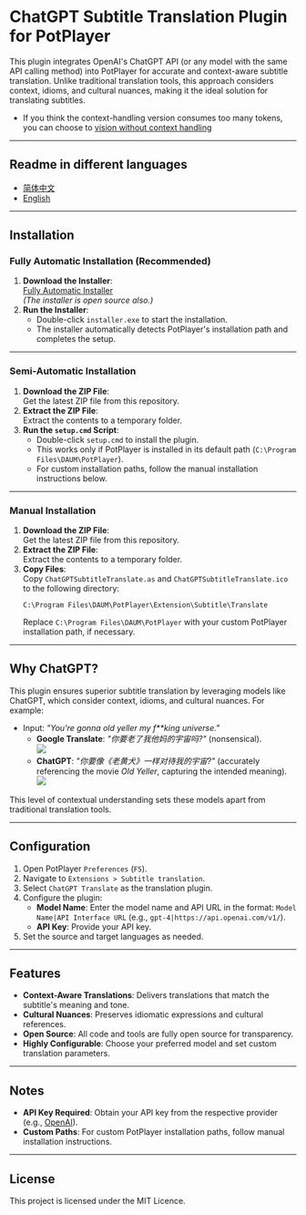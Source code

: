 # ChatGPT Subtitle Translation Plugin for PotPlayer

This plugin integrates OpenAI's ChatGPT API (or any model with the same API calling method) into PotPlayer for accurate and context-aware subtitle translation. Unlike traditional translation tools, this approach considers context, idioms, and cultural nuances, making it the ideal solution for translating subtitles.
 - If you think the context-handling version consumes too many tokens, you can choose to [vision without context handling](https://github.com/Felix3322/PotPlayer_Chatgpt_Translate/tree/WithoutContextHandling)
---

## Readme in different languages
- [简体中文](https://github.com/Felix3322/PotPlayer_Chatgpt_Translate/blob/master/readme_res/readme_zh.md)
- [English](https://github.com/Felix3322/PotPlayer_Chatgpt_Translate/blob/master/readme.md)

---

## Installation

### Fully Automatic Installation (Recommended)
1. **Download the Installer**:  
   [Fully Automatic Installer](https://github.com/Felix3322/PotPlayer_Chatgpt_Translate/releases/download/exe_installer/installer.exe)  
   *(The installer is open source also.)*  
2. **Run the Installer**:  
   - Double-click `installer.exe` to start the installation.  
   - The installer automatically detects PotPlayer's installation path and completes the setup.  

---

### Semi-Automatic Installation
1. **Download the ZIP File**:  
   Get the latest ZIP file from this repository.  
2. **Extract the ZIP File**:  
   Extract the contents to a temporary folder.  
3. **Run the `setup.cmd` Script**:  
   - Double-click `setup.cmd` to install the plugin.  
   - This works only if PotPlayer is installed in its default path (`C:\Program Files\DAUM\PotPlayer`).  
   - For custom installation paths, follow the manual installation instructions below.

---

### Manual Installation
1. **Download the ZIP File**:  
   Get the latest ZIP file from this repository.  
2. **Extract the ZIP File**:  
   Extract the contents to a temporary folder.  
3. **Copy Files**:  
   Copy `ChatGPTSubtitleTranslate.as` and `ChatGPTSubtitleTranslate.ico` to the following directory:  
   ```
   C:\Program Files\DAUM\PotPlayer\Extension\Subtitle\Translate
   ```
   Replace `C:\Program Files\DAUM\PotPlayer` with your custom PotPlayer installation path, if necessary.

---

## Why ChatGPT?

This plugin ensures superior subtitle translation by leveraging models like ChatGPT, which consider context, idioms, and cultural nuances. For example:

- Input: *"You're gonna old yeller my f**king universe."*  
  - **Google Translate**: *"你要老了我他妈的宇宙吗?"* (nonsensical).  
    ![](https://github.com/Felix3322/PotPlayer_Chatgpt_Translate/blob/master/readme_res/Google%20translate.png)
  - **ChatGPT**: *"你要像《老黄犬》一样对待我的宇宙?"* (accurately referencing the movie *Old Yeller*, capturing the intended meaning).  
    ![](https://github.com/Felix3322/PotPlayer_Chatgpt_Translate/blob/master/readme_res/Chatgpt.png)

This level of contextual understanding sets these models apart from traditional translation tools.

---

## Configuration

1. Open PotPlayer `Preferences` (`F5`).
2. Navigate to `Extensions > Subtitle translation`.
3. Select `ChatGPT Translate` as the translation plugin.
4. Configure the plugin:
   - **Model Name**: Enter the model name and API URL in the format: `Model Name|API Interface URL` (e.g., `gpt-4|https://api.openai.com/v1/`).
   - **API Key**: Provide your API key.
5. Set the source and target languages as needed.

---

## Features

- **Context-Aware Translations**: Delivers translations that match the subtitle's meaning and tone.  
- **Cultural Nuances**: Preserves idiomatic expressions and cultural references.  
- **Open Source**: All code and tools are fully open source for transparency.  
- **Highly Configurable**: Choose your preferred model and set custom translation parameters.  

---

## Notes

- **API Key Required**: Obtain your API key from the respective provider (e.g., [OpenAI](https://platform.openai.com/account/api-keys)).  
- **Custom Paths**: For custom PotPlayer installation paths, follow manual installation instructions.

---

## License

This project is licensed under the MIT Licence.
